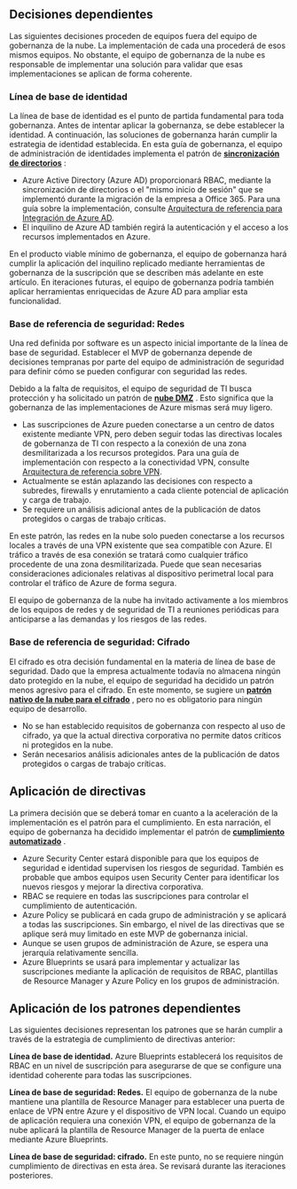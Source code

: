 <!-- TEMPLATE FILE - DO NOT ADD METADATA -->
<!-- markdownlint-disable MD002 MD041 -->

## <a name="dependent-decisions"></a>Decisiones dependientes

Las siguientes decisiones proceden de equipos fuera del equipo de gobernanza de la nube. La implementación de cada una procederá de esos mismos equipos. No obstante, el equipo de gobernanza de la nube es responsable de implementar una solución para validar que esas implementaciones se aplican de forma coherente.

### <a name="identity-baseline"></a>Línea de base de identidad

La línea de base de identidad es el punto de partida fundamental para toda gobernanza. Antes de intentar aplicar la gobernanza, se debe establecer la identidad. A continuación, las soluciones de gobernanza harán cumplir la estrategia de identidad establecida.
En esta guía de gobernanza, el equipo de administración de identidades implementa el patrón de **[sincronización de directorios](/azure/architecture/cloud-adoption/decision-guides/identity/overview#directory-synchronization)** :

- Azure Active Directory (Azure AD) proporcionará RBAC, mediante la sincronización de directorios o el "mismo inicio de sesión" que se implementó durante la migración de la empresa a Office 365. Para una guía sobre la implementación, consulte [Arquitectura de referencia para Integración de Azure AD](/azure/architecture/reference-architectures/identity/azure-ad).
- El inquilino de Azure AD también regirá la autenticación y el acceso a los recursos implementados en Azure.

En el producto viable mínimo de gobernanza, el equipo de gobernanza hará cumplir la aplicación del inquilino replicado mediante herramientas de gobernanza de la suscripción que se describen más adelante en este artículo. En iteraciones futuras, el equipo de gobernanza podría también aplicar herramientas enriquecidas de Azure AD para ampliar esta funcionalidad.

### <a name="security-baseline-networking"></a>Base de referencia de seguridad: Redes

Una red definida por software es un aspecto inicial importante de la línea de base de seguridad. Establecer el MVP de gobernanza depende de decisiones tempranas por parte del equipo de administración de seguridad para definir cómo se pueden configurar con seguridad las redes.

Debido a la falta de requisitos, el equipo de seguridad de TI busca protección y ha solicitado un patrón de **[nube DMZ](/azure/architecture/cloud-adoption/decision-guides/software-defined-network/cloud-dmz)** . Esto significa que la gobernanza de las implementaciones de Azure mismas será muy ligero.

- Las suscripciones de Azure pueden conectarse a un centro de datos existente mediante VPN, pero deben seguir todas las directivas locales de gobernanza de TI con respecto a la conexión de una zona desmilitarizada a los recursos protegidos. Para una guía de implementación con respecto a la conectividad VPN, consulte [Arquitectura de referencia sobre VPN](/azure/architecture/reference-architectures/hybrid-networking/vpn).
- Actualmente se están aplazando las decisiones con respecto a subredes, firewalls y enrutamiento a cada cliente potencial de aplicación y carga de trabajo.
- Se requiere un análisis adicional antes de la publicación de datos protegidos o cargas de trabajo críticas.

En este patrón, las redes en la nube solo pueden conectarse a los recursos locales a través de una VPN existente que sea compatible con Azure. El tráfico a través de esa conexión se tratará como cualquier tráfico procedente de una zona desmilitarizada. Puede que sean necesarias consideraciones adicionales relativas al dispositivo perimetral local para controlar el tráfico de Azure de forma segura.

El equipo de gobernanza de la nube ha invitado activamente a los miembros de los equipos de redes y de seguridad de TI a reuniones periódicas para anticiparse a las demandas y los riesgos de las redes.

### <a name="security-baseline-encryption"></a>Base de referencia de seguridad: Cifrado

El cifrado es otra decisión fundamental en la materia de línea de base de seguridad. Dado que la empresa actualmente todavía no almacena ningún dato protegido en la nube, el equipo de seguridad ha decidido un patrón menos agresivo para el cifrado.
En este momento, se sugiere un **[patrón nativo de la nube para el cifrado](/azure/architecture/cloud-adoption/decision-guides/encryption/overview#key-management)** , pero no es obligatorio para ningún equipo de desarrollo.

- No se han establecido requisitos de gobernanza con respecto al uso de cifrado, ya que la actual directiva corporativa no permite datos críticos ni protegidos en la nube.
- Serán necesarios análisis adicionales antes de la publicación de datos protegidos o cargas de trabajo críticas.

## <a name="policy-enforcement"></a>Aplicación de directivas

La primera decisión que se deberá tomar en cuanto a la aceleración de la implementación es el patrón para el cumplimiento. En esta narración, el equipo de gobernanza ha decidido implementar el patrón de **[cumplimiento automatizado](/azure/architecture/cloud-adoption/decision-guides/policy-enforcement/overview#automated-enforcement)** .

- Azure Security Center estará disponible para que los equipos de seguridad e identidad supervisen los riesgos de seguridad. También es probable que ambos equipos usen Security Center para identificar los nuevos riesgos y mejorar la directiva corporativa.
- RBAC se requiere en todas las suscripciones para controlar el cumplimiento de autenticación.
- Azure Policy se publicará en cada grupo de administración y se aplicará a todas las suscripciones. Sin embargo, el nivel de las directivas que se aplique será muy limitado en este MVP de gobernanza inicial.
- Aunque se usen grupos de administración de Azure, se espera una jerarquía relativamente sencilla.
- Azure Blueprints se usará para implementar y actualizar las suscripciones mediante la aplicación de requisitos de RBAC, plantillas de Resource Manager y Azure Policy en los grupos de administración.

## <a name="applying-the-dependent-patterns"></a>Aplicación de los patrones dependientes

Las siguientes decisiones representan los patrones que se harán cumplir a través de la estrategia de cumplimiento de directivas anterior:

**Línea de base de identidad.** Azure Blueprints establecerá los requisitos de RBAC en un nivel de suscripción para asegurarse de que se configure una identidad coherente para todas las suscripciones.

**Línea de base de seguridad: Redes.** El equipo de gobernanza de la nube mantiene una plantilla de Resource Manager para establecer una puerta de enlace de VPN entre Azure y el dispositivo de VPN local. Cuando un equipo de aplicación requiera una conexión VPN, el equipo de gobernanza de la nube aplicará la plantilla de Resource Manager de la puerta de enlace mediante Azure Blueprints.

**Línea de base de seguridad: cifrado.** En este punto, no se requiere ningún cumplimiento de directivas en esta área. Se revisará durante las iteraciones posteriores.
